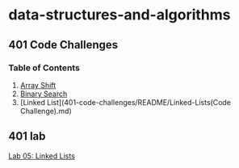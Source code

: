 # data-structures-and-algorithms

## 401 Code Challenges

### Table of Contents

1. [Array Shift](401-code-challenges/array-shift/README.md) 
2. [Binary Search](401-code-challenges/README/Binary-Search.md)
3. [Linked List](401-code-challenges/README/Linked-Lists(Code Challenge).md)

## 401 lab
[Lab 05: Linked Lists](401-code-challenges/README/Linked-Lists.md)

